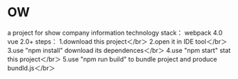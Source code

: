 # OW
a project for show company information
technology stack：
  webpack 4.0
  vue 2.0+
steps：
  1.download this project＜/br＞
  2.open it in IDE tool＜/br＞
  3.use "npm install" download its dependences＜/br＞
  4.use "npm start" stat this project＜/br＞
  5.use "npm run build" to bundle project and produce bundld.js＜/br＞
